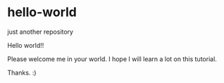# hello-world
just another repository

Hello world!!

Please welcome me in your world.
I hope I will learn a lot on this tutorial.

Thanks.
:)
